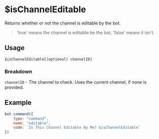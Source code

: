 # $isChannelEditable
Returns whether or not the channel is editable by the bot.
> 'true' means the channel is editable be the bot, 'false' means it isn't.

## Usage
```
$isChannelEditable[(optional) channelID]
```

### Breakdown
`channelID` - The channel to check. Uses the current channel, if none is provided.

## Example
```js
bot.command({
    type: "command",
    name: "editable",
    code: `Is This Channel Editable By Me? $isChannelEditable`
})
```
